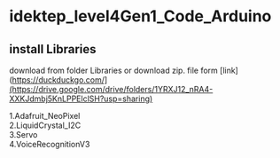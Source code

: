 # idektep_level4Gen1_Code_Arduino
## install Libraries 
download from folder Libraries or download zip. file form [link](https://duckduckgo.com/](https://drive.google.com/drive/folders/1YRXJ12_nRA4-XXKJdmbj5KnLPPElclSH?usp=sharing)

1.Adafruit_NeoPixel  
2.LiquidCrystal_I2C  
3.Servo  
4.VoiceRecognitionV3  

